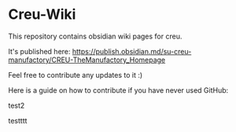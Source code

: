 # Creu-Wiki
This repository contains obsidian wiki pages for creu. 

It's published here: https://publish.obsidian.md/su-creu-manufactory/CREU-TheManufactory_Homepage


Feel free to contribute any updates to it :)


Here is a guide on how to contribute if you have never used GitHub:

test2

testttt
